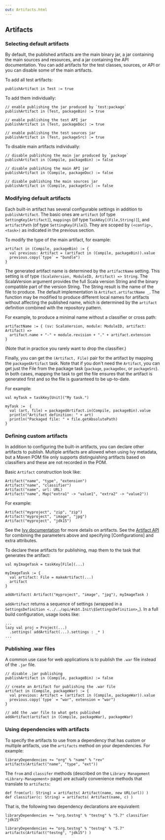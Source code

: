 ```yaml
---
out: Artifacts.html
---
```


Artifacts
---------

### Selecting default artifacts

By default, the published artifacts are the main binary jar, a jar
containing the main sources and resources, and a jar containing the API
documentation. You can add artifacts for the test classes, sources, or
API or you can disable some of the main artifacts.

To add all test artifacts:

    publishArtifact in Test := true

To add them individually:

    // enable publishing the jar produced by `test:package`
    publishArtifact in (Test, packageBin) := true

    // enable publishing the test API jar
    publishArtifact in (Test, packageDoc) := true

    // enable publishing the test sources jar
    publishArtifact in (Test, packageSrc) := true

To disable main artifacts individually:

    // disable publishing the main jar produced by `package`
    publishArtifact in (Compile, packageBin) := false

    // disable publishing the main API jar
    publishArtifact in (Compile, packageDoc) := false

    // disable publishing the main sources jar
    publishArtifact in (Compile, packageSrc) := false

### Modifying default artifacts

Each built-in artifact has several configurable settings in addition to
`publishArtifact`. The basic ones are `artifact` (of type
`SettingKey[Artifact]`), `mappings` (of type `TaskKey[(File,String)]`),
and `artifactPath` (of type `SettingKey[File]`). They are scoped by
`(<config>, <task>)` as indicated in the previous section.

To modify the type of the main artifact, for example:

    artifact in (Compile, packageBin) := {
      val previous: Artifact = (artifact in (Compile, packageBin)).value
      previous.copy(`type` = "bundle")
    }

The generated artifact name is determined by the `artifactName` setting.
This setting is of type `(ScalaVersion, ModuleID, Artifact) => String`.
The ScalaVersion argument provides the full Scala version String and the
binary compatible part of the version String. The String result is the
name of the file to produce. The default implementation is
`Artifact.artifactName _`. The function may be modified to produce
different local names for artifacts without affecting the published
name, which is determined by the `artifact` definition combined with the
repository pattern.

For example, to produce a minimal name without a classifier or cross
path:

    artifactName := { (sv: ScalaVersion, module: ModuleID, artifact: Artifact) =>
      artifact.name + "-" + module.revision + "." + artifact.extension
    }

(Note that in practice you rarely want to drop the classifier.)

Finally, you can get the `(Artifact, File)` pair for the artifact by
mapping the `packagedArtifact` task. Note that if you don't need the
`Artifact`, you can get just the File from the package task (`package`,
`packageDoc`, or `packageSrc`). In both cases, mapping the task to get
the file ensures that the artifact is generated first and so the file is
guaranteed to be up-to-date.

For example:

    val myTask = taskKey[Unit]("My task.")

    myTask :=  {
      val (art, file) = packagedArtifact.in(Compile, packageBin).value
      println("Artifact definition: " + art)
      println("Packaged file: " + file.getAbsolutePath)
    }

### Defining custom artifacts

In addition to configuring the built-in artifacts, you can declare other
artifacts to publish. Multiple artifacts are allowed when using Ivy
metadata, but a Maven POM file only supports distinguishing artifacts
based on classifiers and these are not recorded in the POM.

Basic `Artifact` construction look like:

    Artifact("name", "type", "extension")
    Artifact("name", "classifier")
    Artifact("name", url: URL)
    Artifact("name", Map("extra1" -> "value1", "extra2" -> "value2"))

For example:

    Artifact("myproject", "zip", "zip")
    Artifact("myproject", "image", "jpg")
    Artifact("myproject", "jdk15")

See the
[Ivy documentation](http://ant.apache.org/ivy/history/2.3.0/ivyfile/dependency-artifact.html)
for more details on artifacts. See the
[Artifact API](../../api/sbt/Artifact\$.html) for combining the
parameters above and specifying [Configurations] and extra attributes.

To declare these artifacts for publishing, map them to the task that
generates the artifact:

    val myImageTask = taskKey[File](...)

    myImageTask := {
      val artifact: File = makeArtifact(...)
      artifact
    }

    addArtifact( Artifact("myproject", "image", "jpg"), myImageTask )

`addArtifact` returns a sequence of settings (wrapped in a
`SettingsDefinition <../../api/#sbt.Init\$SettingsDefinition>`\_). In a
full build configuration, usage looks like:

    ...
    lazy val proj = Project(...)
      .settings( addArtifact(...).settings : _* )
    ...

### Publishing .war files

A common use case for web applications is to publish the `.war` file
instead of the `.jar` file.

    // disable .jar publishing 
    publishArtifact in (Compile, packageBin) := false 

    // create an Artifact for publishing the .war file 
    artifact in (Compile, packageWar) := {
      val previous: Artifact = (artifact in (Compile, packageWar)).value
      previous.copy(`type` = "war", extension = "war") 
    } 

    // add the .war file to what gets published 
    addArtifact(artifact in (Compile, packageWar), packageWar) 

### Using dependencies with artifacts

To specify the artifacts to use from a dependency that has custom or
multiple artifacts, use the `artifacts` method on your dependencies. For
example:

    libraryDependencies += "org" % "name" % "rev" artifacts(Artifact("name", "type", "ext"))

The `from` and `classifer` methods (described on the
`Library Management <Library-Management>` page) are actually convenience
methods that translate to `artifacts`:

    def from(url: String) = artifacts( Artifact(name, new URL(url)) )
    def classifier(c: String) = artifacts( Artifact(name, c) )

That is, the following two dependency declarations are equivalent:

    libraryDependencies += "org.testng" % "testng" % "5.7" classifier "jdk15"

    libraryDependencies += "org.testng" % "testng" % "5.7" artifacts(Artifact("testng", "jdk15") )
